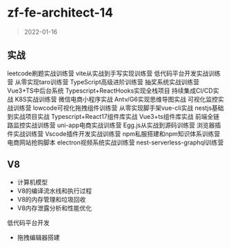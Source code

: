 # zf-fe-architect-14

> 2022-01-16

## 实战

leetcode刷题实战训练营
vite从实战到手写实现训练营
低代码平台开发实战训练营
从零实现taro训练营
TypeScript高级进阶训练营
抽奖系统实战训练营
Vue3+TS中后台系统
Typescript+ReactHooks实现全栈项目
持续集成CI/CD实战
K8S实战训练营
微信电商小程序实战
Antv/G6实现思维导图实战
可视化监控实战训练营
lowcode可视化拖拽组件训练营
从零实现脚手架vue-cli实战
nestjs基础到实战项目实战
Typescript+React17组件库实战
Vue3+ts组件库实战
前端全链路监控实战训练营
uni-app电商实战训练营
Egg.js从实战到源码训练营
浏览器插件实战训练营
Vscode插件开发实战训练营
npm私服搭建和npm知识体系训练营
电商网站抢购脚本
electron视频系统实战训练营
nest-serverless-graphql训练营

## V8

- 计算机模型
- V8的编译流水线和执行过程
- V8的内存管理和垃圾回收
- V8内存泄露分析和性能优化

低代码平台开发

- 拖拽编辑器搭建
